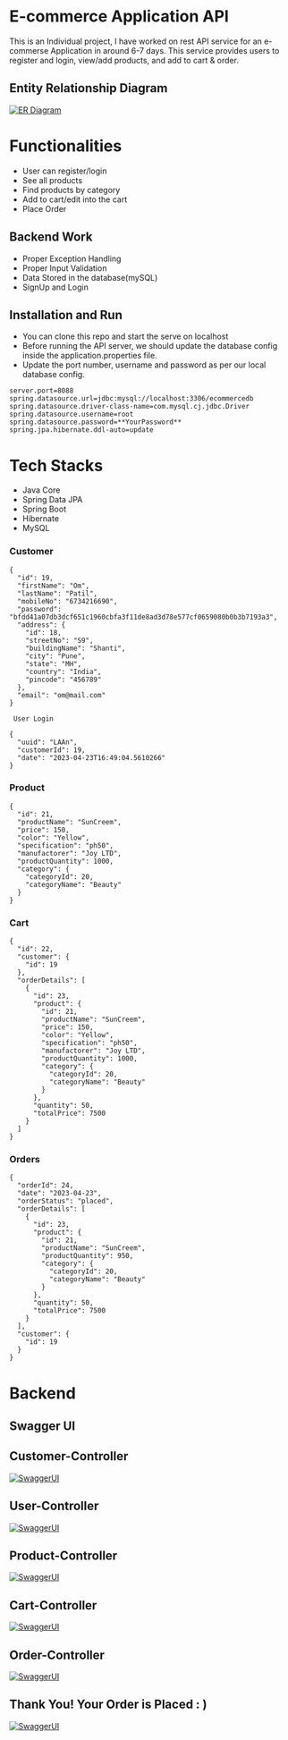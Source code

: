 # E-commerce Application API
This is an Individual project, I have worked on rest API service for an e-commerse Application in around 6-7 days. This service provides users to register and login, view/add products, and add to cart & order.

## Entity Relationship Diagram

[![ER Diagram](https://github.com/faterenuka/e-commerce-app/blob/main/Images/ER%20Diagram.png?raw=true)](https://github.com/faterenuka/e-commerce-app/blob/main/Images/ER%20Diagram.png?raw=true)


# Functionalities
-   User can register/login
-   See all products
-   Find products by category
-   Add to cart/edit into the cart
-   Place Order


## Backend Work
-  Proper Exception Handling
-  Proper Input Validation
-   Data Stored in the database(mySQL)
-   SignUp and Login

## Installation and Run
-  You can clone this repo and start the serve on localhost
-   Before running the API server, we should update the database config inside the application.properties file.
-   Update the port number, username and password as per our local database config.
```
server.port=8088
spring.datasource.url=jdbc:mysql://localhost:3306/ecommercedb
spring.datasource.driver-class-name=com.mysql.cj.jdbc.Driver
spring.datasource.username=root
spring.datasource.password=**YourPassword**
spring.jpa.hibernate.ddl-auto=update
```
# Tech Stacks

-   Java Core
-   Spring Data JPA
-   Spring Boot
-   Hibernate
-   MySQL

### Customer
```
{
  "id": 19,
  "firstName": "Om",
  "lastName": "Patil",
  "mobileNo": "6734216690",
  "password": "bfdd41a07db3dcf651c1960cbfa3f11de8ad3d78e577cf0659080b0b3b7193a3",
  "address": {
    "id": 18,
    "streetNo": "S9",
    "buildingName": "Shanti",
    "city": "Pune",
    "state": "MH",
    "country": "India",
    "pincode": "456789"
  },
  "email": "om@mail.com"
}

 User Login
 
{
  "uuid": "LAAn",
  "customerId": 19,
  "date": "2023-04-23T16:49:04.5610266"
}
```

### Product
```
{
  "id": 21,
  "productName": "SunCreem",
  "price": 150,
  "color": "Yellow",
  "specification": "ph50",
  "manufactorer": "Joy LTD",
  "productQuantity": 1000,
  "category": {
    "categoryId": 20,
    "categoryName": "Beauty"
  }
}
```
### Cart
```
{
  "id": 22,
  "customer": {
    "id": 19
  },
  "orderDetails": [
    {
      "id": 23,
      "product": {
        "id": 21,
        "productName": "SunCreem",
        "price": 150,
        "color": "Yellow",
        "specification": "ph50",
        "manufactorer": "Joy LTD",
        "productQuantity": 1000,
        "category": {
          "categoryId": 20,
          "categoryName": "Beauty"
        }
      },
      "quantity": 50,
      "totalPrice": 7500
    }
  ]
}
```
### Orders
```
{
  "orderId": 24,
  "date": "2023-04-23",
  "orderStatus": "placed",
  "orderDetails": [
    {
      "id": 23,
      "product": {
        "id": 21,
        "productName": "SunCreem",
        "productQuantity": 950,
        "category": {
          "categoryId": 20,
          "categoryName": "Beauty"
        }
      },
      "quantity": 50,
      "totalPrice": 7500
    }
  ],
  "customer": {
    "id": 19
  }
}
```

# Backend

## Swagger UI

## Customer-Controller
[![SwaggerUI](https://github.com/faterenuka/e-commerce-app/blob/main/Images/CustomerController.png?raw=true)](https://github.com/faterenuka/e-commerce-app/blob/main/Images/CustomerController.png?raw=true)

## User-Controller
[![SwaggerUI](https://github.com/faterenuka/e-commerce-app/blob/main/Images/UserLoginController.png?raw=true)](https://github.com/faterenuka/e-commerce-app/blob/main/Images/UserLoginController.png?raw=true)

## Product-Controller
[![SwaggerUI](https://github.com/faterenuka/e-commerce-app/blob/main/Images/ProductController.png?raw=true)](https://github.com/faterenuka/e-commerce-app/blob/main/Images/ProductController.png?raw=true)

## Cart-Controller
[![SwaggerUI](https://github.com/faterenuka/e-commerce-app/blob/main/Images/Cart.png?raw=true)](https://github.com/faterenuka/e-commerce-app/blob/main/Images/Cart.png?raw=true)

## Order-Controller
[![SwaggerUI](https://github.com/faterenuka/e-commerce-app/blob/main/Images/Orders.png?raw=true)](https://github.com/faterenuka/e-commerce-app/blob/main/Images/Orders.png?raw=true)

## Thank You! Your Order is Placed : )
[![SwaggerUI](https://en.pimg.jp/077/437/469/1/77437469.jpg)](https://en.pimg.jp/077/437/469/1/77437469.jpg)
